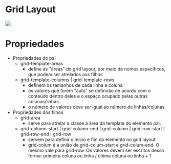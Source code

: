 # Grid Layout

![](https://miro.medium.com/max/840/1*kuzeYL058uQGHPt8_wuoqg.png)


# Propriedades

* Propriedades do pai
    * grid-template-areas
        * define as "áreas" do grid layout, por meio de nomes específicos, que podem ser atrelados aos filhos
    * grid-template-columns | grid-template-rows
        * definem os tamanhos de cada linha e coluna
        * os valores que forem "auto" se definirão de acordo com o conteúdo dentro deles e o espaço ocupado pelas outras colunas/linhas.
        * o número de valores deve ser igual ao número de linhas/colunas.
* Propriedades dos filhos
    * grid-area
        * serve para atrelar a classe à área da template do elemento pai.
    * grid-column-start | grid-column-end | grid-column | grid-row-start | grid-row-end | grid-row
        * servem para definir o início e fim do elemento no grid layout
        * grid-colum é a união de grid-colum-start e grid-colum-end. O mesmo vale para grid-row.
        Os valores devem ser escritos dessa forma: primeira coluna ou linha / última coluna ou linha + 1




